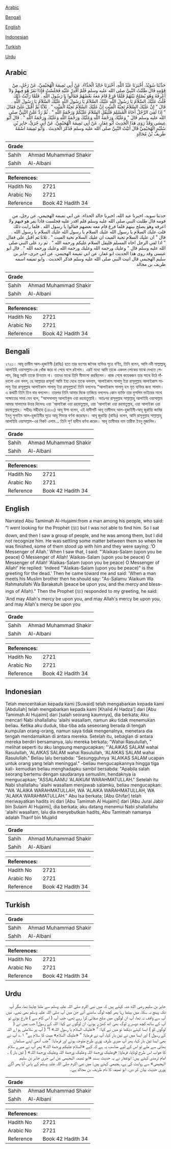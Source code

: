 [Arabic](#arabic)

[Bengali](#bengali)

[English](#english)

[Indonesian](#indonesian)

[Turkish](#turkish)

[Urdu](#urdu)

## Arabic


<div dir="rtl" lang="ar" style={{fontSize:'larger',backgroundColor:'#f8f9fa',padding:20}}>
حَدَّثَنَا سُوَيْدٌ، أَخْبَرَنَا عَبْدُ اللَّهِ، أَخْبَرَنَا خَالِدٌ الْحَذَّاءُ، عَنْ أَبِي تَمِيمَةَ الْهُجَيْمِيِّ، عَنْ رَجُلٍ، مِنْ قَوْمِهِ قَالَ طَلَبْتُ النَّبِيَّ صلى الله عليه وسلم فَلَمْ أَقْدِرْ عَلَيْهِ فَجَلَسْتُ فَإِذَا نَفَرٌ هُوَ فِيهِمْ وَلاَ أَعْرِفُهُ وَهُوَ يُصْلِحُ بَيْنَهُمْ فَلَمَّا فَرَغَ قَامَ مَعَهُ بَعْضُهُمْ فَقَالُوا يَا رَسُولَ اللَّهِ ‏.‏ فَلَمَّا رَأَيْتُ ذَلِكَ قُلْتُ عَلَيْكَ السَّلاَمُ يَا رَسُولَ اللَّهِ عَلَيْكَ السَّلاَمُ يَا رَسُولَ اللَّهِ عَلَيْكَ السَّلاَمُ يَا رَسُولَ اللَّهِ ‏.‏ قَالَ ‏"‏ إِنَّ عَلَيْكَ السَّلاَمُ تَحِيَّةُ الْمَيِّتِ إِنَّ عَلَيْكَ السَّلاَمُ تَحِيَّةُ الْمَيِّتِ ‏"‏ ‏.‏ ثَلاَثًا ثُمَّ أَقْبَلَ عَلَىَّ فَقَالَ ‏"‏ إِذَا لَقِيَ الرَّجُلُ أَخَاهُ الْمُسْلِمَ فَلْيَقُلِ السَّلاَمُ عَلَيْكُمْ وَرَحْمَةُ اللَّهِ ‏"‏ ‏.‏ ثُمَّ رَدَّ عَلَىَّ النَّبِيُّ صلى الله عليه وسلم قَالَ ‏"‏ وَعَلَيْكَ وَرَحْمَةُ اللَّهِ وَعَلَيْكَ وَرَحْمَةُ اللَّهِ وَعَلَيْكَ وَرَحْمَةُ اللَّهِ ‏"‏ ‏.‏ قَالَ أَبُو عِيسَى وَقَدْ رَوَى هَذَا الْحَدِيثَ أَبُو غِفَارٍ، عَنْ أَبِي تَمِيمَةَ الْهُجَيْمِيِّ، عَنْ أَبِي جُرَىٍّ، جَابِرِ بْنِ سُلَيْمٍ الْهُجَيْمِيِّ قَالَ أَتَيْتُ النَّبِيَّ صلى الله عليه وسلم فَذَكَرَ الْحَدِيثَ ‏.‏ وَأَبُو تَمِيمَةَ اسْمُهُ طَرِيفُ بْنُ مُجَالِدٍ ‏
</div>
<div style={{backgroundColor:'#f8f9fa',padding:20, marginBottom: 10}}><table> <thead> <tr> <th>Grade</th> <th></th> </tr> </thead> <tbody> <tr><td>Sahih</td><td>Ahmad Muhammad Shakir</td></tr><tr><td>Sahih</td><td>Al-Albani</td></tr></tbody></table><table> <thead> <tr> <th>References:</th> <th></th> </tr> </thead> <tbody><tr><td>Hadith No</td><td>2721</td></tr><tr><td>Arabic No</td><td>2721</td></tr><tr><td>Reference</td><td>Book 42 Hadith 34</td></tr></tbody></table></div>


<div dir="rtl" lang="ar" style={{fontSize:'larger',backgroundColor:'#f8f9fa',padding:20}}>
حدثنا سويد، اخبرنا عبد الله، اخبرنا خالد الحذاء، عن ابي تميمة الهجيمي، عن رجل، من قومه قال طلبت النبي صلى الله عليه وسلم فلم اقدر عليه فجلست فاذا نفر هو فيهم ولا اعرفه وهو يصلح بينهم فلما فرغ قام معه بعضهم فقالوا يا رسول الله . فلما رايت ذلك قلت عليك السلام يا رسول الله عليك السلام يا رسول الله عليك السلام يا رسول الله . قال " ان عليك السلام تحية الميت ان عليك السلام تحية الميت " . ثلاثا ثم اقبل على فقال " اذا لقي الرجل اخاه المسلم فليقل السلام عليكم ورحمة الله " . ثم رد على النبي صلى الله عليه وسلم قال " وعليك ورحمة الله وعليك ورحمة الله وعليك ورحمة الله " . قال ابو عيسى وقد روى هذا الحديث ابو غفار، عن ابي تميمة الهجيمي، عن ابي جرى، جابر بن سليم الهجيمي قال اتيت النبي صلى الله عليه وسلم فذكر الحديث . وابو تميمة اسمه طريف بن مجالد
</div>
<div style={{backgroundColor:'#f8f9fa',padding:20, marginBottom: 10}}><table> <thead> <tr> <th>Grade</th> <th></th> </tr> </thead> <tbody> <tr><td>Sahih</td><td>Ahmad Muhammad Shakir</td></tr><tr><td>Sahih</td><td>Al-Albani</td></tr></tbody></table><table> <thead> <tr> <th>References:</th> <th></th> </tr> </thead> <tbody><tr><td>Hadith No</td><td>2721</td></tr><tr><td>Arabic No</td><td>2721</td></tr><tr><td>Reference</td><td>Book 42 Hadith 34</td></tr></tbody></table></div>

## Bengali


<div dir="ltr" lang="bn" style={{fontSize:'larger',backgroundColor:'#f8f9fa',padding:20}}>
২৭২১। আবূ তামীম আল-হুজাইমী (রাযিঃ) হতে তার বংশের জনৈক ব্যক্তির সূত্রে বর্ণিত, তিনি বলেন, আমি নবী সাল্লাল্লাহু আলাইহি ওয়াসাল্লাম-কে খোঁজ করে না পেয়ে বসে রইলাম। এরই মধ্যে আমি তাকে একদল লোকের মাঝে দেখতে পেলাম, কিন্তু আমি তাকে চিনতাম না। তাদের মাঝে তিনি মীমাংসা করছিলেন। কাজ শেষে কয়েকজন তার সাথে উঠে দাঁড়ালো এবং বলল, হে আল্লাহর রাসূল! আমি ইহা দেখে তাকে বললাম, আলাইকাস সালামু ইয়া রাসূলুল্লাহ আলাইকাস সালামু ইয়া রাসূলুল্লাহ আলাইকাস সালামু ইয়া রাসূলুল্লাহ! তিনি বললেনঃ “আলাইকাস সালামু হল মৃত ব্যক্তির জন্য সালাম। এ কথাটি তিনি তিন বার বললেন। তারপর তিনি আমার দিকে তাকিয়ে বললেনঃ কোন ব্যাক্তি তার মুসলিম ভাইয়ের সাথে সাক্ষাতের সময় যেন বলে, "আসসালামু আলাইকুম ওয়া রহমাতুল্লাহি। অতঃপর রাসূলুল্লাহ সাল্লাল্লাহু আলাইহি ওয়াসাল্লাম আমার সালামের উত্তর দিলেনঃ ওয়া 'আলাইকা ওয়া রহমাতুল্লাহ, ওয়া 'আলাইকা ওয়া রহমাতুল্লাহ, ওয়া আলাইকা ওয়া রহমাতুল্লাহ। সহীহঃ সহীহাহ (১৪০৩) আবূ ঈসা বলেন, এই হাদীসটি আবূ তামীমাহ আল-হুজাইমী-আবূ জুরায়্যি জাবির ইবনু সুলাইম আল-হুজাইমীর সূত্রে আবূ গিফার বর্ণনা করেছেন। আবূ জুরায়্যি (রাযিঃ) বলেন, আমি রাসূলুল্লাহ সাল্লাল্লাহু আলাইহি ওয়াসাল্লাম-এর নিকট এলাম... তিনি পূর্ণ হাদীস বর্ণনা করেন। আবূ তামীমার নাম তারীফ ইবনু মুজালিদ।
</div>
<div style={{backgroundColor:'#f8f9fa',padding:20, marginBottom: 10}}><table> <thead> <tr> <th>Grade</th> <th></th> </tr> </thead> <tbody> <tr><td>Sahih</td><td>Ahmad Muhammad Shakir</td></tr><tr><td>Sahih</td><td>Al-Albani</td></tr></tbody></table><table> <thead> <tr> <th>References:</th> <th></th> </tr> </thead> <tbody><tr><td>Hadith No</td><td>2721</td></tr><tr><td>Arabic No</td><td>2721</td></tr><tr><td>Reference</td><td>Book 42 Hadith 34</td></tr></tbody></table></div>

## English


<div dir="ltr" lang="en" style={{fontSize:'larger',backgroundColor:'#f8f9fa',padding:20}}>
Narrated Abu Tamimah Al-Hujaimi:from a man among his people, who said: "I went looking for the Prophet (ﷺ) but I was not able to find him. So I sat down, and then I saw a group of people, and he was among them, but I did not recognize him. He was settling some matter between them so when he was finished, some of them stood up with him and they were saying: 'O Messenger of Allah.' When I saw that, I said: "'Alaikas-Salam (upon you be peace) O Messenger of Allah! 'Alaikas-Salam (upon you be peace) O Messenger of Allah! 'Alaikas-Salam (upon you be peace) O Messenger of Allah!' He replied: 'Indeed "'Alaikas-Salam (upon you be peace)" is the greeting for the dead.' Then he came toward me and said: 'When a man meets his Muslim brother then he should say: "As-Salamu 'Alaikum Wa Rahmatullahi Wa Barakatuh (peace be upon you, and the mercy and blessings of Allah)." Then the Prophet (ﷺ) responded to my greeting, he said: 'And may Allah's mercy be upon you, and may Allah's mercy be upon you, and may Allah's mercy be upon you
</div>
<div style={{backgroundColor:'#f8f9fa',padding:20, marginBottom: 10}}><table> <thead> <tr> <th>Grade</th> <th></th> </tr> </thead> <tbody> <tr><td>Sahih</td><td>Ahmad Muhammad Shakir</td></tr><tr><td>Sahih</td><td>Al-Albani</td></tr></tbody></table><table> <thead> <tr> <th>References:</th> <th></th> </tr> </thead> <tbody><tr><td>Hadith No</td><td>2721</td></tr><tr><td>Arabic No</td><td>2721</td></tr><tr><td>Reference</td><td>Book 42 Hadith 34</td></tr></tbody></table></div>

## Indonesian


<div dir="ltr" lang="id" style={{fontSize:'larger',backgroundColor:'#f8f9fa',padding:20}}>
Telah menceritakan kepada kami [Suwaid] telah mengabarkan kepada kami [Abdullah] telah mengabarkan kepada kami [Khalid Al Hadza'] dari [Abu Tamimah Al Hujaimi] dari [salah seorang kaumnya], dia berkata; Aku mencari Nabi shallallahu 'alaihi wasallam, namun aku tidak menemukan beliau. Ketika aku duduk, tiba-tiba ada seseorang berada di tengah kumpulan orang-orang, namun saya tidak mengenalnya, menetara dia tengah mendamaikan di antara mereka. Setelah itu, sebagian di antara mereka berdiri bersamanya, lalu mereka berkata; "Wahai Rasulullah, " melihat seperti itu aku langsung mengucapkan; "'ALAIKAS SALAM wahai Rasulullah, 'ALAIKAS SALAM wahai Rasulullah, 'ALAIKAS SALAM wahai Rasulullah." Beliau lalu bersabda: "Sesungguhnya 'ALAIKAS SALAM ucapan untuk orang yang telah meninggal." -beliau mengucapkannya hingga tiga kali- kemudian beliau menghadapku sambil bersabda: "Apabila salah seorang bertemu dengan saudaranya semuslim, hendaknya ia mengucapkan; "ASSALAAMU 'ALAIKUM WARAHMATULLAH." Setelah itu Nabi shallallahu 'alaihi wasallam menjawab salamku, beliau mengucapkan: "WA 'ALAIKA WARAHMATULLAH, WA 'ALAIKA WARAHMATULLAH, WA 'ALAIKA WARAHMATULLAH." Abu Isa berkata; [Abu Ghifar] telah meriwayatkan hadits ini dari [Abu Tamimah Al Hujaimi] dari [Abu Jurai Jabir bin Sulaim Al Hujaimi], dia berkata; aku datang menemui Nabi shallallahu 'alaihi wasallam, lalu dia menyebutkan hadits, Abu Tamimah namanya adalah Tharif bin Mujalid
</div>
<div style={{backgroundColor:'#f8f9fa',padding:20, marginBottom: 10}}><table> <thead> <tr> <th>Grade</th> <th></th> </tr> </thead> <tbody> <tr><td>Sahih</td><td>Ahmad Muhammad Shakir</td></tr><tr><td>Sahih</td><td>Al-Albani</td></tr></tbody></table><table> <thead> <tr> <th>References:</th> <th></th> </tr> </thead> <tbody><tr><td>Hadith No</td><td>2721</td></tr><tr><td>Arabic No</td><td>2721</td></tr><tr><td>Reference</td><td>Book 42 Hadith 34</td></tr></tbody></table></div>

## Turkish


<div dir="ltr" lang="tr" style={{fontSize:'larger',backgroundColor:'#f8f9fa',padding:20}}>

</div>
<div style={{backgroundColor:'#f8f9fa',padding:20, marginBottom: 10}}><table> <thead> <tr> <th>Grade</th> <th></th> </tr> </thead> <tbody> <tr><td>Sahih</td><td>Ahmad Muhammad Shakir</td></tr><tr><td>Sahih</td><td>Al-Albani</td></tr></tbody></table><table> <thead> <tr> <th>References:</th> <th></th> </tr> </thead> <tbody><tr><td>Hadith No</td><td>2721</td></tr><tr><td>Arabic No</td><td>2721</td></tr><tr><td>Reference</td><td>Book 42 Hadith 34</td></tr></tbody></table></div>

## Urdu


<div dir="rtl" lang="ur" style={{fontSize:'larger',backgroundColor:'#f8f9fa',padding:20}}>
جابر بن سلیم رضی الله عنہ کہتے ہیں کہ میں نبی اکرم صلی اللہ علیہ وسلم سے ملنا چاہتا تھا، مگر آپ تک پہنچ نہ سکا، میں بیٹھا رہا پھر کچھ لوگ سامنے آئے جن میں آپ صلی اللہ علیہ وسلم بھی تھے۔ میں آپ سے واقف نہ تھا، آپ ان لوگوں میں صلح صفائی کرا رہے تھے، جب آپ ( اس کام سے ) فارغ ہوئے تو آپ کے ساتھ کچھ دوسرے لوگ بھی اٹھ کھڑے ہوئے، ان لوگوں نے کہا: اللہ کے رسول! جب میں نے ( لوگوں کو ) ایسا کہتے دیکھا تو میں نے کہا: ” «علیک السلام یا رسول اللہ» !“ ( آپ پر سلامتی ہو اے اللہ کے رسول ) اور ایسا میں نے تین بار کہا، آپ نے فرمایا: ” «علیک السلام» میت کا سلام ہے“ ۱؎، آپ نے بھی ایسا تین بار کہا، پھر آپ میری طرف پوری طرح متوجہ ہوئے اور فرمایا: ”جب آدمی اپنے مسلمان بھائی سے ملے تو اس کے لیے مناسب یہ ہے کہ کہے «السلام علیکم ورحمة اللہ» پھر آپ نے میرے سلام کا جواب اس طرح لوٹایا، فرمایا: «وعلیک ورحمة اللہ وعلیک ورحمة اللہ وعلیک ورحمة اللہ» ( تین بار ) ۔ امام ترمذی کہتے ہیں: ابوغفار نے یہ حدیث بسند «ابو تمیمہ الہجیمی عن ابی جری جابر بن سلیم الہجیمی» سے روایت کی ہے، ہجیمی کہتے ہیں: میں نبی اکرم صلی اللہ علیہ وسلم کے پاس آیا پھر آگے پوری حدیث بیان کر دی۔ ابو تمیمہ کا نام طریف بن مجالد ہے۔
</div>
<div style={{backgroundColor:'#f8f9fa',padding:20, marginBottom: 10}}><table> <thead> <tr> <th>Grade</th> <th></th> </tr> </thead> <tbody> <tr><td>Sahih</td><td>Ahmad Muhammad Shakir</td></tr><tr><td>Sahih</td><td>Al-Albani</td></tr></tbody></table><table> <thead> <tr> <th>References:</th> <th></th> </tr> </thead> <tbody><tr><td>Hadith No</td><td>2721</td></tr><tr><td>Arabic No</td><td>2721</td></tr><tr><td>Reference</td><td>Book 42 Hadith 34</td></tr></tbody></table></div>